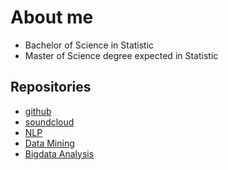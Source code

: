# About me
- Bachelor of Science in Statistic
- Master of Science degree expected in Statistic
## Repositories
  - [github](https://github.com/gangcheol/)
  - [soundcloud](https://soundcloud.com/qfmtzwxyygft/albums)
  - [NLP](https://gangcheol.github.io/nlp-with-pytroch/)
  - [Data Mining](https://gangcheol.github.io/data-mining/)
  - [Bigdata Analysis](https://gangcheol.github.io/big-data-analysis/)
